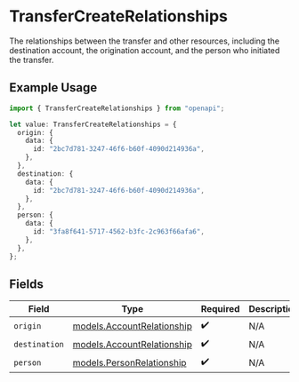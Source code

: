 # TransferCreateRelationships

The relationships between the transfer and other resources, including the destination account, the origination account, and the person who initiated the transfer.


## Example Usage

```typescript
import { TransferCreateRelationships } from "openapi";

let value: TransferCreateRelationships = {
  origin: {
    data: {
      id: "2bc7d781-3247-46f6-b60f-4090d214936a",
    },
  },
  destination: {
    data: {
      id: "2bc7d781-3247-46f6-b60f-4090d214936a",
    },
  },
  person: {
    data: {
      id: "3fa8f641-5717-4562-b3fc-2c963f66afa6",
    },
  },
};
```

## Fields

| Field                                                          | Type                                                           | Required                                                       | Description                                                    |
| -------------------------------------------------------------- | -------------------------------------------------------------- | -------------------------------------------------------------- | -------------------------------------------------------------- |
| `origin`                                                       | [models.AccountRelationship](../models/accountrelationship.md) | :heavy_check_mark:                                             | N/A                                                            |
| `destination`                                                  | [models.AccountRelationship](../models/accountrelationship.md) | :heavy_check_mark:                                             | N/A                                                            |
| `person`                                                       | [models.PersonRelationship](../models/personrelationship.md)   | :heavy_check_mark:                                             | N/A                                                            |